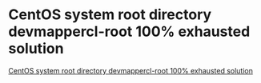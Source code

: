 # CentOS system root directory devmappercl-root 100% exhausted solution
[CentOS system root directory devmappercl-root 100% exhausted solution](https://aiwithcloud.com/2022/09/15/centos_system_root_directory_devmappercl_root_100_exhausted_solution/)